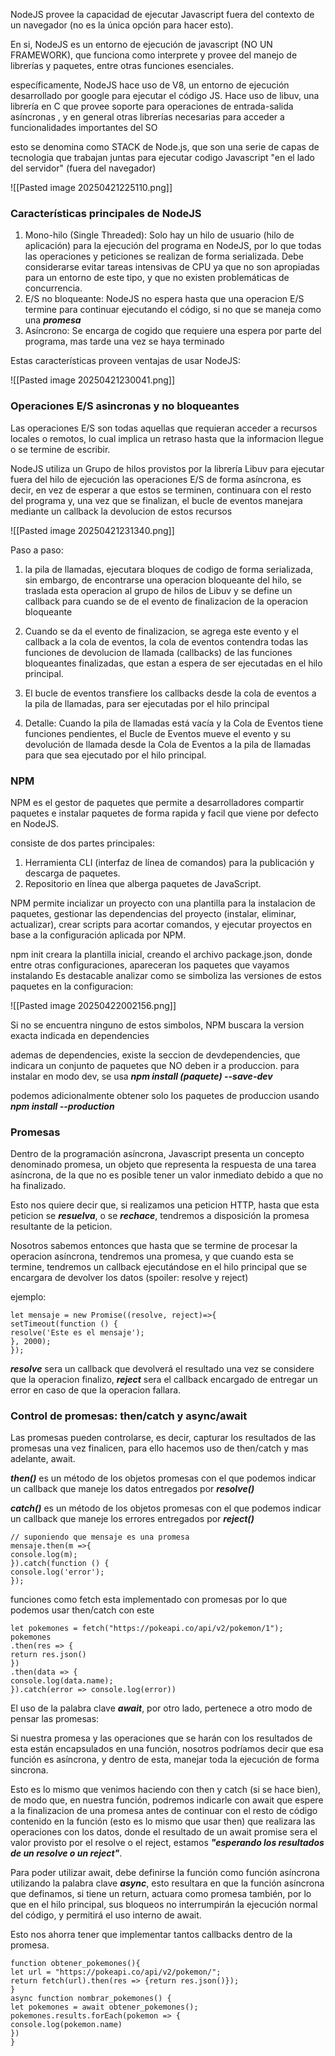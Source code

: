 NodeJS provee la capacidad de ejecutar Javascript fuera del contexto de un navegador (no es la única opción para hacer esto).

En si, NodeJS es un entorno de ejecución de javascript (NO UN FRAMEWORK), que funciona como interprete y provee del manejo de librerías y paquetes, entre otras funciones esenciales.

específicamente, NodeJS hace uso de V8, un entorno de ejecución desarrollado por google para ejecutar el código JS. Hace uso de libuv, una librería en C que provee soporte para operaciones de entrada-salida asíncronas , y en general otras librerías necesarias para acceder a funcionalidades importantes del SO

esto se denomina como STACK de Node.js, que son una serie de capas de tecnologia que trabajan juntas para ejecutar codigo Javascript "en el lado del servidor" (fuera del navegador)

![[Pasted image 20250421225110.png]]

### Características principales de NodeJS

1. Mono-hilo (Single Threaded): Solo hay un hilo de usuario (hilo de aplicación) para la ejecución del programa en NodeJS, por lo que todas las operaciones y peticiones se realizan de forma serializada. Debe considerarse evitar tareas intensivas de CPU ya que no son apropiadas para un entorno de este tipo, y que no existen problemáticas de concurrencia.
2. E/S no bloqueante: NodeJS no espera hasta que una operacion E/S termine para continuar ejecutando el código, si no que se maneja como una ***promesa***
3. Asíncrono: Se encarga de cogido que requiere una espera por parte del programa, mas tarde una vez se haya terminado

Estas características proveen ventajas de usar NodeJS:

![[Pasted image 20250421230041.png]]

### Operaciones E/S asincronas y no bloqueantes

Las operaciones E/S son todas aquellas que requieran acceder a recursos locales o remotos, lo cual implica un retraso hasta que la informacion llegue o se termine de escribir.

NodeJS utiliza un Grupo de hilos provistos por la librería Libuv para ejecutar fuera del hilo de ejecución las operaciones E/S de forma asíncrona, es decir, en vez de esperar a que estos se terminen, continuara con el resto del programa y, una vez que se finalizan, el bucle de eventos manejara mediante un callback la devolucion de estos recursos 

![[Pasted image 20250421231340.png]]

Paso a paso:

1. la pila de llamadas, ejecutara bloques de codigo de forma serializada, sin embargo, de encontrarse una operacion bloqueante del hilo, se traslada esta operacion al grupo de hilos de Libuv y se define un callback para cuando se de el evento de finalizacion de la operacion bloqueante

2. Cuando se da el evento de finalizacion, se agrega este evento y el callback a la cola de eventos, la cola de eventos contendra todas las funciones de devolucion de llamada (callbacks) de las funciones bloqueantes finalizadas, que estan a espera de ser ejecutadas en el hilo principal.

3. El bucle de eventos transfiere los callbacks desde la cola de eventos a la pila de llamadas, para ser ejecutadas por el hilo principal

4. Detalle: Cuando la pila de llamadas está vacía y la Cola de Eventos tiene funciones pendientes, el Bucle de Eventos mueve el evento y su devolución de llamada desde la Cola de Eventos a la pila de llamadas para que sea ejecutado por el hilo principal.

### NPM 

NPM es el gestor de paquetes que permite a desarrolladores compartir paquetes e instalar paquetes de forma rapida y facil que viene por defecto en NodeJS.

consiste de dos partes principales:
1. Herramienta CLI (interfaz de línea de comandos) para la publicación y descarga de paquetes.
2. Repositorio en línea que alberga paquetes de JavaScript.

NPM permite incializar un proyecto con una plantilla para la instalacion de paquetes, gestionar las dependencias del proyecto (instalar, eliminar, actualizar), crear scripts para acortar comandos, y ejecutar proyectos en base a la configuración aplicada por NPM.

npm init creara la plantilla inicial, creando el archivo package.json, donde entre otras configuraciones, apareceran los paquetes que vayamos instalando
Es destacable analizar como se simboliza las versiones de estos paquetes en la configuracion:

![[Pasted image 20250422002156.png]]

Si no se encuentra ninguno de estos simbolos, NPM buscara la version exacta indicada en dependencies

ademas de dependencies, existe la seccion de devdependencies, que indicara un conjunto de paquetes que NO deben ir a produccion.
para instalar en modo dev, se usa  ***npm install (paquete) --save-dev***

podemos adicionalmente obtener solo los paquetes de produccion usando ***npm install --production***

### Promesas

Dentro de la programación asíncrona, Javascript presenta un concepto denominado promesa, un objeto que representa la respuesta de una tarea asíncrona, de la que no es posible tener un valor inmediato debido a que no ha finalizado.

Esto nos quiere decir que, si realizamos una peticion HTTP, hasta que esta peticion se ***resuelva***, o se ***rechace***, tendremos a disposición la promesa resultante de la peticion.

Nosotros sabemos entonces que hasta que se termine de procesar la operacion asíncrona, tendremos una promesa, y que cuando esta se termine, tendremos un callback ejecutándose en el hilo principal que se encargara de devolver los datos (spoiler: resolve y reject)

ejemplo:

```
let mensaje = new Promise((resolve, reject)=>{
setTimeout(function () {
resolve('Este es el mensaje');
}, 2000);
});
```

***resolve*** sera un callback que devolverá el resultado una vez se considere que la operacion finalizo, ***reject*** sera el callback encargado de entregar un error en caso de que la operacion fallara.

### Control de promesas: then/catch y async/await

Las promesas pueden controlarse, es decir, capturar los resultados de las promesas una vez finalicen, para ello hacemos uso de then/catch y mas adelante, await.

***then()*** es un método de los objetos promesas con el que podemos indicar un callback que maneje los datos entregados por ***resolve()***

***catch()*** es un método de los objetos promesas con el que podemos indicar un callback que maneje los errores entregados por ***reject()***

```
// suponiendo que mensaje es una promesa
mensaje.then(m =>{
console.log(m);
}).catch(function () {
console.log('error');
});
```

funciones como fetch esta implementado con promesas por lo que podemos usar then/catch con este

```
let pokemones = fetch("https://pokeapi.co/api/v2/pokemon/1");
pokemones
.then(res => {
return res.json()
})
.then(data => {
console.log(data.name);
}).catch(error => console.log(error))
```

El uso de la palabra clave ***await***, por otro lado, pertenece a otro modo de pensar las promesas:

Si nuestra promesa y las operaciones que se harán con los resultados de esta están encapsulados en una función, nosotros podríamos decir que esa función es asíncrona, y dentro de esta, manejar toda la ejecución de forma sincrona.

Esto es lo mismo que venimos haciendo con then y catch (si se hace bien), de modo que, en nuestra función, podremos indicarle con await que espere a la finalizacion de una promesa antes de continuar con el resto de código contenido en la función (esto es lo mismo que usar then) que realizara las operaciones con los datos, donde el resultado de un await promise sera el valor provisto por el resolve o el reject, estamos ***"esperando los resultados de un resolve o un reject"***.

Para poder utilizar await, debe definirse la función como función asíncrona utilizando la palabra clave ***async***, esto resultara en que la función asíncrona que definamos, si tiene un return, actuara como promesa también, por lo que en el hilo principal, sus bloqueos no interrumpirán la ejecución normal del código, y permitirá el uso interno de await.

Esto nos ahorra tener que implementar tantos callbacks dentro de la promesa.

```
function obtener_pokemones(){
let url = "https://pokeapi.co/api/v2/pokemon/";
return fetch(url).then(res => {return res.json()});
}
async function nombrar_pokemones() {
let pokemones = await obtener_pokemones();
pokemones.results.forEach(pokemon => {
console.log(pokemon.name)
})
}
```

